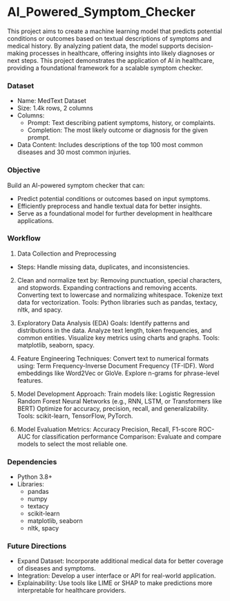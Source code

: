 # AI_Powered_Symptom_Checker

This project aims to create a machine learning model that predicts potential conditions or outcomes based on textual descriptions of symptoms and medical history. By analyzing patient data, the model supports decision-making processes in healthcare, offering insights into likely diagnoses or next steps. This project demonstrates the application of AI in healthcare, providing a foundational framework for a scalable symptom checker.

### Dataset
* Name: MedText Dataset
* Size: 1.4k rows, 2 columns
* Columns:
  - Prompt: Text describing patient symptoms, history, or complaints.
  - Completion: The most likely outcome or diagnosis for the given prompt.
* Data Content: Includes descriptions of the top 100 most common diseases and 30 most common injuries.

### Objective
Build an AI-powered symptom checker that can:
* Predict potential conditions or outcomes based on input symptoms.
* Efficiently preprocess and handle textual data for better insights.
* Serve as a foundational model for further development in healthcare applications.

### Workflow
1. Data Collection and Preprocessing
* Steps:
Handle missing data, duplicates, and inconsistencies.
2. Clean and normalize text by:
Removing punctuation, special characters, and stopwords.
Expanding contractions and removing accents.
Converting text to lowercase and normalizing whitespace.
Tokenize text data for vectorization.
Tools: Python libraries such as pandas, textacy, nltk, and spacy.

3. Exploratory Data Analysis (EDA)
Goals:
Identify patterns and distributions in the data.
Analyze text length, token frequencies, and common entities.
Visualize key metrics using charts and graphs.
Tools: matplotlib, seaborn, spacy.

4. Feature Engineering
Techniques:
Convert text to numerical formats using:
Term Frequency-Inverse Document Frequency (TF-IDF).
Word embeddings like Word2Vec or GloVe.
Explore n-grams for phrase-level features.

5. Model Development
Approach:
Train models like:
Logistic Regression
Random Forest
Neural Networks (e.g., RNN, LSTM, or Transformers like BERT)
Optimize for accuracy, precision, recall, and generalizability.
Tools: scikit-learn, TensorFlow, PyTorch.

6. Model Evaluation
Metrics:
Accuracy
Precision, Recall, F1-score
ROC-AUC for classification performance
Comparison: Evaluate and compare models to select the most reliable one.

### Dependencies
* Python 3.8+
* Libraries:
  - pandas
  - numpy
  - textacy
  - scikit-learn
  - matplotlib, seaborn
  - nltk, spacy
 
### Future Directions
* Expand Dataset: Incorporate additional medical data for better coverage of diseases and symptoms.
* Integration: Develop a user interface or API for real-world application.
* Explainability: Use tools like LIME or SHAP to make predictions more interpretable for healthcare providers.
